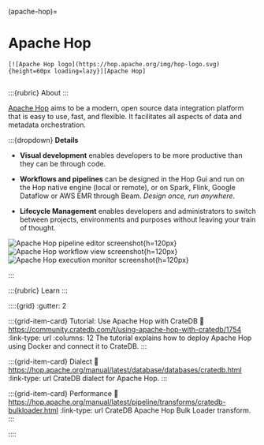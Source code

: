 (apache-hop)=
# Apache Hop

```{div} .float-right
[![Apache Hop logo](https://hop.apache.org/img/hop-logo.svg){height=60px loading=lazy}][Apache Hop]
```
```{div} .clearfix
```

:::{rubric} About
:::

[Apache Hop] aims to be a modern, open source data integration platform that is
easy to use, fast, and flexible. It facilitates all aspects of data and metadata
orchestration.

:::{dropdown} **Details**

- **Visual development** enables developers to be more productive than they can
  be through code.

- **Workflows and pipelines** can be designed in the Hop Gui and run on the Hop
  native engine (local or remote), or on Spark, Flink, Google Dataflow or AWS EMR
  through Beam. _Design once, run anywhere._

- **Lifecycle Management** enables developers and administrators to switch between
  projects, environments and purposes without leaving your train of thought.

![Apache Hop pipeline editor screenshot](https://github.com/crate/crate-clients-tools/assets/453543/da6baf11-8430-4a0f-b2df-55717ce02802){h=120px}
![Apache Hop workflow view screenshot](https://github.com/crate/crate-clients-tools/assets/453543/60cfc82a-db0a-49f1-8e26-a37b774b3614){h=120px}
![Apache Hop execution monitor screenshot](https://github.com/crate/crate-clients-tools/assets/453543/2bd59577-b664-45ae-a71e-36a130d36739){h=120px}

:::

:::{rubric} Learn
:::
 
::::{grid}
:gutter: 2

:::{grid-item-card} Tutorial: Use Apache Hop with CrateDB
:link: https://community.cratedb.com/t/using-apache-hop-with-cratedb/1754
:link-type: url
:columns: 12
The tutorial explains how to deploy Apache Hop using Docker and connect it to CrateDB.
:::

:::{grid-item-card} Dialect
:link: https://hop.apache.org/manual/latest/database/databases/cratedb.html
:link-type: url
CrateDB dialect for Apache Hop.
:::

:::{grid-item-card} Performance
:link: https://hop.apache.org/manual/latest/pipeline/transforms/cratedb-bulkloader.html
:link-type: url
CrateDB Apache Hop Bulk Loader transform.
:::

::::


[Apache Hop]: https://hop.apache.org/
